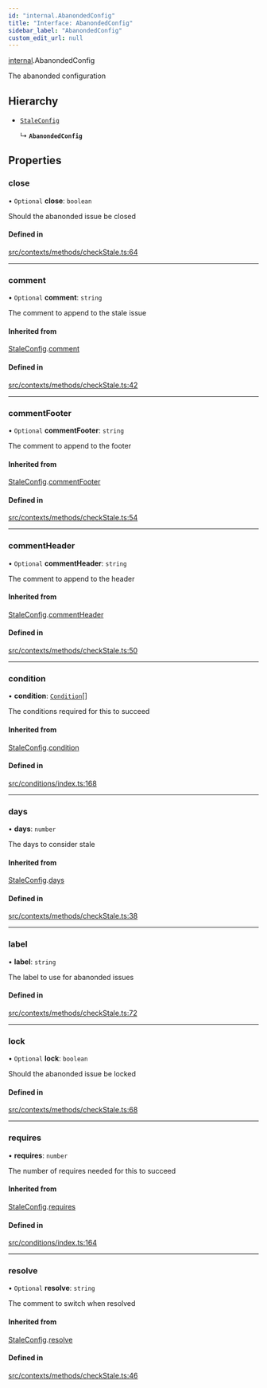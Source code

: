 ```yaml
---
id: "internal.AbanondedConfig"
title: "Interface: AbanondedConfig"
sidebar_label: "AbanondedConfig"
custom_edit_url: null
---
```


[internal](../modules/internal.md).AbanondedConfig

The abanonded configuration

## Hierarchy

- [`StaleConfig`](internal.StaleConfig.md)

  ↳ **`AbanondedConfig`**

## Properties

### close

• `Optional` **close**: `boolean`

Should the abanonded issue be closed

#### Defined in

[src/contexts/methods/checkStale.ts:64](https://github.com/Resnovas/smartcloud/blob/b9e22a9/src/contexts/methods/checkStale.ts#L64)

___

### comment

• `Optional` **comment**: `string`

The comment to append to the stale issue

#### Inherited from

[StaleConfig](internal.StaleConfig.md).[comment](internal.StaleConfig.md#comment)

#### Defined in

[src/contexts/methods/checkStale.ts:42](https://github.com/Resnovas/smartcloud/blob/b9e22a9/src/contexts/methods/checkStale.ts#L42)

___

### commentFooter

• `Optional` **commentFooter**: `string`

The comment to append to the footer

#### Inherited from

[StaleConfig](internal.StaleConfig.md).[commentFooter](internal.StaleConfig.md#commentfooter)

#### Defined in

[src/contexts/methods/checkStale.ts:54](https://github.com/Resnovas/smartcloud/blob/b9e22a9/src/contexts/methods/checkStale.ts#L54)

___

### commentHeader

• `Optional` **commentHeader**: `string`

The comment to append to the header

#### Inherited from

[StaleConfig](internal.StaleConfig.md).[commentHeader](internal.StaleConfig.md#commentheader)

#### Defined in

[src/contexts/methods/checkStale.ts:50](https://github.com/Resnovas/smartcloud/blob/b9e22a9/src/contexts/methods/checkStale.ts#L50)

___

### condition

• **condition**: [`Condition`](../#condition)[]

The conditions required for this to succeed

#### Inherited from

[StaleConfig](internal.StaleConfig.md).[condition](internal.StaleConfig.md#condition)

#### Defined in

[src/conditions/index.ts:168](https://github.com/Resnovas/smartcloud/blob/b9e22a9/src/conditions/index.ts#L168)

___

### days

• **days**: `number`

The days to consider stale

#### Inherited from

[StaleConfig](internal.StaleConfig.md).[days](internal.StaleConfig.md#days)

#### Defined in

[src/contexts/methods/checkStale.ts:38](https://github.com/Resnovas/smartcloud/blob/b9e22a9/src/contexts/methods/checkStale.ts#L38)

___

### label

• **label**: `string`

The label to use for abanonded issues

#### Defined in

[src/contexts/methods/checkStale.ts:72](https://github.com/Resnovas/smartcloud/blob/b9e22a9/src/contexts/methods/checkStale.ts#L72)

___

### lock

• `Optional` **lock**: `boolean`

Should the abanonded issue be locked

#### Defined in

[src/contexts/methods/checkStale.ts:68](https://github.com/Resnovas/smartcloud/blob/b9e22a9/src/contexts/methods/checkStale.ts#L68)

___

### requires

• **requires**: `number`

The number of requires needed for this to succeed

#### Inherited from

[StaleConfig](internal.StaleConfig.md).[requires](internal.StaleConfig.md#requires)

#### Defined in

[src/conditions/index.ts:164](https://github.com/Resnovas/smartcloud/blob/b9e22a9/src/conditions/index.ts#L164)

___

### resolve

• `Optional` **resolve**: `string`

The comment to switch when resolved

#### Inherited from

[StaleConfig](internal.StaleConfig.md).[resolve](internal.StaleConfig.md#resolve)

#### Defined in

[src/contexts/methods/checkStale.ts:46](https://github.com/Resnovas/smartcloud/blob/b9e22a9/src/contexts/methods/checkStale.ts#L46)

